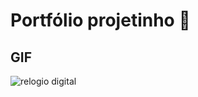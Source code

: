 # Portfólio projetinho 🙂

## GIF
![relogio digital](https://github.com/user-attachments/assets/6067e7f5-5d51-4d95-93cc-4d3009b737d9)
